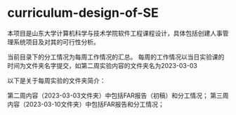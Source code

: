 # curriculum-design-of-SE
本项目是山东大学计算机科学与技术学院软件工程课程设计，具体包括创建人事管理系统项目及对其的可行性分析。

当前目录下的分工情况为每周工作情况的汇总。
每周的工作情况以当日实验课的时间为文件夹名字提交，如第二周实验内容的文件夹名为2023-03-03

以下是关于每周实验的文件夹简介：

第二周内容（2023-03-03文件夹）中包括FAR报告（初稿）和分工情况；
第三周内容（2023-03-10文件夹）中包括FAR报告和分工情况；
